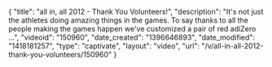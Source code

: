 {
    "title": "all in, all 2012 - Thank You Volunteers!",
    "description": "It's not just the athletes doing amazing things in the games. To say thanks to all the people making the games happen we've customized a pair of red adiZero ...",
    "videoid": "150960",
    "date_created": "1396646893",
    "date_modified": "1418181257",
    "type": "captivate",
    "layout": "video",
    "url": "\/v\/all-in-all-2012-thank-you-volunteers\/150960"
}